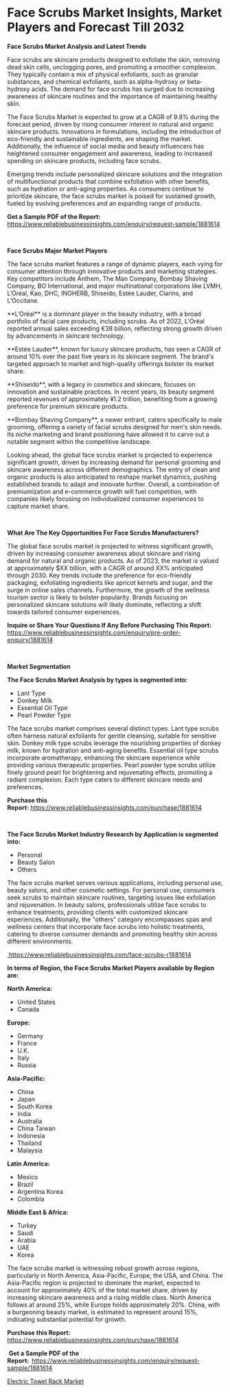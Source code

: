 <p><h1>Face Scrubs Market Insights, Market Players and Forecast Till 2032</h1></p><p><strong>Face Scrubs Market Analysis and Latest Trends</strong></p>
<p><p>Face scrubs are skincare products designed to exfoliate the skin, removing dead skin cells, unclogging pores, and promoting a smoother complexion. They typically contain a mix of physical exfoliants, such as granular substances, and chemical exfoliants, such as alpha-hydroxy or beta-hydroxy acids. The demand for face scrubs has surged due to increasing awareness of skincare routines and the importance of maintaining healthy skin.</p><p>The Face Scrubs Market is expected to grow at a CAGR of 9.8% during the forecast period, driven by rising consumer interest in natural and organic skincare products. Innovations in formulations, including the introduction of eco-friendly and sustainable ingredients, are shaping the market. Additionally, the influence of social media and beauty influencers has heightened consumer engagement and awareness, leading to increased spending on skincare products, including face scrubs.</p><p>Emerging trends include personalized skincare solutions and the integration of multifunctional products that combine exfoliation with other benefits, such as hydration or anti-aging properties. As consumers continue to prioritize skincare, the face scrubs market is poised for sustained growth, fueled by evolving preferences and an expanding range of products.</p></p>
<p><strong>Get a Sample PDF of the Report:&nbsp;</strong> <a href="https://www.reliablebusinessinsights.com/enquiry/request-sample/1881614?utm_campaign=2335&utm_medium=2&utm_source=Github&utm_content=ia&utm_term=05042025&utm_id=face-scrubs">https://www.reliablebusinessinsights.com/enquiry/request-sample/1881614</a></p>
<p>&nbsp;</p>
<p><strong>Face Scrubs Major Market Players</strong></p>
<p><p>The face scrubs market features a range of dynamic players, each vying for consumer attention through innovative products and marketing strategies. Key competitors include Anthem, The Man Company, Bombay Shaving Company, BO International, and major multinational corporations like LVMH, L’Oréal, Kao, DHC, INOHERB, Shiseido, Estée Lauder, Clarins, and L'Occitane.</p><p>**L’Oréal** is a dominant player in the beauty industry, with a broad portfolio of facial care products, including scrubs. As of 2022, L'Oréal reported annual sales exceeding €38 billion, reflecting strong growth driven by advancements in skincare technology.</p><p>**Estée Lauder**, known for luxury skincare products, has seen a CAGR of around 10% over the past five years in its skincare segment. The brand's targeted approach to market and high-quality offerings bolster its market share.</p><p>**Shiseido**, with a legacy in cosmetics and skincare, focuses on innovation and sustainable practices. In recent years, its beauty segment reported revenues of approximately ¥1.2 trillion, benefiting from a growing preference for premium skincare products.</p><p>**Bombay Shaving Company**, a newer entrant, caters specifically to male grooming, offering a variety of facial scrubs designed for men's skin needs. Its niche marketing and brand positioning have allowed it to carve out a notable segment within the competitive landscape.</p><p>Looking ahead, the global face scrubs market is projected to experience significant growth, driven by increasing demand for personal grooming and skincare awareness across different demographics. The entry of clean and organic products is also anticipated to reshape market dynamics, pushing established brands to adapt and innovate further. Overall, a combination of premiumization and e-commerce growth will fuel competition, with companies likely focusing on individualized consumer experiences to capture market share.</p></p>
<p>&nbsp;</p>
<p><strong>What Are The Key Opportunities For Face Scrubs Manufacturers?</strong></p>
<p><p>The global face scrubs market is projected to witness significant growth, driven by increasing consumer awareness about skincare and rising demand for natural and organic products. As of 2023, the market is valued at approximately $XX billion, with a CAGR of around XX% anticipated through 2030. Key trends include the preference for eco-friendly packaging, exfoliating ingredients like apricot kernels and sugar, and the surge in online sales channels. Furthermore, the growth of the wellness tourism sector is likely to bolster popularity. Brands focusing on personalized skincare solutions will likely dominate, reflecting a shift towards tailored consumer experiences.</p></p>
<p><strong>Inquire or Share Your Questions If Any Before Purchasing This Report:</strong> <a href="https://www.reliablebusinessinsights.com/enquiry/pre-order-enquiry/1881614?utm_campaign=2335&utm_medium=2&utm_source=Github&utm_content=ia&utm_term=05042025&utm_id=face-scrubs">https://www.reliablebusinessinsights.com/enquiry/pre-order-enquiry/1881614</a></p>
<p>&nbsp;</p>
<p><strong>Market Segmentation</strong></p>
<p><strong>The Face Scrubs Market Analysis by types is segmented into:</strong></p>
<p><ul><li>Lant Type</li><li>Donkey Milk</li><li>Essential Oil Type</li><li>Pearl Powder Type</li></ul></p>
<p><p>The face scrubs market comprises several distinct types. Lant type scrubs often harness natural exfoliants for gentle cleansing, suitable for sensitive skin. Donkey milk type scrubs leverage the nourishing properties of donkey milk, known for hydration and anti-aging benefits. Essential oil type scrubs incorporate aromatherapy, enhancing the skincare experience while providing various therapeutic properties. Pearl powder type scrubs utilize finely ground pearl for brightening and rejuvenating effects, promoting a radiant complexion. Each type caters to different skincare needs and preferences.</p></p>
<p><strong>Purchase this Report:&nbsp;</strong><a href="https://www.reliablebusinessinsights.com/purchase/1881614?utm_campaign=2335&utm_medium=2&utm_source=Github&utm_content=ia&utm_term=05042025&utm_id=face-scrubs">https://www.reliablebusinessinsights.com/purchase/1881614</a></p>
<p>&nbsp;</p>
<p><strong>The Face Scrubs Market Industry Research by Application is segmented into:</strong></p>
<p><ul><li>Personal</li><li>Beauty Salon</li><li>Others</li></ul></p>
<p><p>The face scrubs market serves various applications, including personal use, beauty salons, and other cosmetic settings. For personal use, consumers seek scrubs to maintain skincare routines, targeting issues like exfoliation and rejuvenation. In beauty salons, professionals utilize face scrubs to enhance treatments, providing clients with customized skincare experiences. Additionally, the "others" category encompasses spas and wellness centers that incorporate face scrubs into holistic treatments, catering to diverse consumer demands and promoting healthy skin across different environments.</p></p>
<p><a href="https://www.reliablebusinessinsights.com/face-scrubs-r1881614?utm_campaign=2335&utm_medium=2&utm_source=Github&utm_content=ia&utm_term=05042025&utm_id=face-scrubs">&nbsp;https://www.reliablebusinessinsights.com/face-scrubs-r1881614</a></p>
<p><strong>In terms of Region, the Face Scrubs Market Players available by Region are:</strong></p>
<p>
    <p> <strong> North America: </strong>
        <ul>
            <li>United States</li>
            <li>Canada</li>
        </ul>
        </p> 
    <p> <strong> Europe: </strong>
        <ul>
            <li>Germany</li>
            <li>France</li>
            <li>U.K.</li>
            <li>Italy</li>
            <li>Russia</li>
        </ul>
        </p> 
    <p> <strong> Asia-Pacific: </strong>
        <ul>
            <li>China</li>
            <li>Japan</li>
            <li>South Korea</li>
            <li>India</li>
            <li>Australia</li>
            <li>China Taiwan</li>
            <li>Indonesia</li>
            <li>Thailand</li>
            <li>Malaysia</li>
        </ul>
        </p> 
    <p> <strong> Latin America: </strong>
        <ul>
            <li>Mexico</li>
            <li>Brazil</li>
            <li>Argentina Korea</li>
            <li>Colombia</li>
        </ul>
        </p> 
    <p> <strong> Middle East & Africa: </strong>
        <ul>
            <li>Turkey</li>
            <li>Saudi</li>
            <li>Arabia</li>
            <li>UAE</li>
            <li>Korea</li>
        </ul>
    </p>
    </p>
<p><p>The face scrubs market is witnessing robust growth across regions, particularly in North America, Asia-Pacific, Europe, the USA, and China. The Asia-Pacific region is projected to dominate the market, expected to account for approximately 40% of the total market share, driven by increasing skincare awareness and a rising middle class. North America follows at around 25%, while Europe holds approximately 20%. China, with a burgeoning beauty market, is estimated to represent around 15%, indicating substantial potential for growth.</p></p>
<p><strong>Purchase this Report: </strong><a href="https://www.reliablebusinessinsights.com/purchase/1881614?utm_campaign=2335&utm_medium=2&utm_source=Github&utm_content=ia&utm_term=05042025&utm_id=face-scrubs">https://www.reliablebusinessinsights.com/purchase/1881614</a></p>
<p>&nbsp;<strong>Get a Sample PDF of the Report:&nbsp;&nbsp;</strong><a href="https://www.reliablebusinessinsights.com/enquiry/request-sample/1881614?utm_campaign=2335&utm_medium=2&utm_source=Github&utm_content=ia&utm_term=05042025&utm_id=face-scrubs">https://www.reliablebusinessinsights.com/enquiry/request-sample/1881614</a></p>
<p><strong></strong></p>
<p><p><a href="https://github.com/norbeludie83/Market-Research-Report-List-1/blob/main/electric-towel-rack-market.md?utm_campaign=2335&utm_medium=2&utm_source=Github&utm_content=ia&utm_term=05042025&utm_id=face-scrubs">Electric Towel Rack Market</a></p></p>